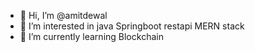 - 👋 Hi, I’m @amitdewal
- 👀 I’m interested in java Springboot restapi MERN stack
- 🌱 I’m currently learning Blockchain



<!---
amitdewal/amitdewal is a ✨ special ✨ repository because its `README.md` (this file) appears on your GitHub profile.
You can click the Preview link to take a look at your changes.
--->
